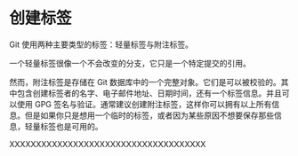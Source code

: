 # 创建标签

Git 使用两种主要类型的标签：轻量标签与附注标签。

一个轻量标签很像一个不会改变的分支，它只是一个特定提交的引用。









然而，附注标签是存储在 Git 数据库中的一个完整对象。它们是可以被校验的。其中包含创建标签者的名字、电子邮件地址、日期时间，还有一个标签信息。并且可以使用 GPG 签名与验证。通常建议创建附注标签，这样你可以拥有以上所有信息。但是如果你只是想用一个临时的标签，或者因为某些原因不想要保存那些信息，轻量标签也是可用的。

XXXXXXXXXXXXXXXXXXXXXXXXXXXXXXXXXXXXX